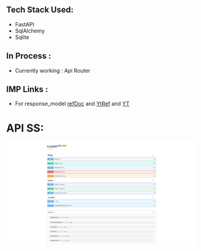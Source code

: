 ## Tech Stack Used:
- FastAPI
- SqlAlchemy
- Sqlite

## In Process : 
- Currently working : Api Router

## IMP Links : 

- For response_model [refDoc](https://fastapi.tiangolo.com/tutorial/sql-databases/) and [YtRef](https://www.youtube.com/watch?v=7t2alSnE2-I&t=164s) and [YT](https://www.youtube.com/watch?v=nC9ob8xM3AM&t=919s)

# API SS:

![userAndBlogApi](./SwaggerUI_allCrud_apis.jpg)


